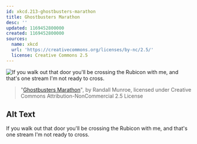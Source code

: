 ```yaml
---
id: xkcd.213-ghostbusters-marathon
title: Ghostbusters Marathon
desc: ''
updated: 1169452800000
created: 1169452800000
sources:
  name: xkcd
  url: 'https://creativecommons.org/licenses/by-nc/2.5/'
  license: Creative Commons 2.5
---
```

![If you walk out that door you'll be crossing the Rubicon with me, and that's one stream I'm not ready to cross.](https://imgs.xkcd.com/comics/ghostbusters_marathon.png)
> "[Ghostbusters Marathon](https://xkcd.com/213/)", by Randall Munroe, licensed under Creative Commons Attribution-NonCommercial 2.5 License

## Alt Text
If you walk out that door you'll be crossing the Rubicon with me, and that's one stream I'm not ready to cross.
